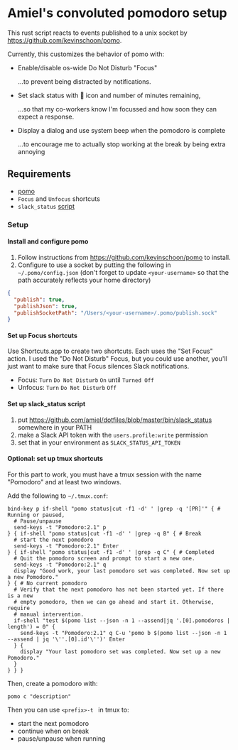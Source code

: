 # Amiel's convoluted pomodoro setup

This rust script reacts to events published to a unix socket by https://github.com/kevinschoon/pomo.

Currently, this customizes the behavior of pomo with:

* Enable/disable os-wide Do Not Disturb "Focus"

  ...to prevent being distracted by notifications.

* Set slack status with :tomato: icon and number of minutes remaining,

  ...so that my co-workers know I'm focussed and how soon they can expect a response.

* Display a dialog and use system beep when the pomodoro is complete

  ...to encourage me to actually stop working at the break by being extra annoying


## Requirements

* [pomo](https://github.com/kevinschoon/pomo)
* `Focus` and `Unfocus` shortcuts
* `slack_status` [script](https://github.com/amiel/dotfiles/blob/master/bin/slack_status)

### Setup

#### Install and configure pomo

1. Follow instructions from https://github.com/kevinschoon/pomo to install.
2. Configure to use a socket by putting the following in `~/.pomo/config.json` (don't forget to update `<your-username>` so that the path accurately reflects your home directory)

```json
{
  "publish": true,
  "publishJson": true,
  "publishSocketPath": "/Users/<your-username>/.pomo/publish.sock"
}
```

#### Set up Focus shortcuts

Use Shortcuts.app to create two shortcuts. Each uses the "Set Focus" action. I used the "Do Not Disturb" Focus, but you could use another, you'll just want to make sure that Focus silences Slack notifications.

* Focus: `Turn` `Do Not Disturb` `On` until `Turned Off`
* Unfocus: `Turn` `Do Not Disturb` `Off`

#### Set up slack_status script

1. put https://github.com/amiel/dotfiles/blob/master/bin/slack_status somewhere in your PATH
2. make a Slack API token with the `users.profile:write` permission
3. set that in your environment as `SLACK_STATUS_API_TOKEN`

#### Optional: set up tmux shortcuts

For this part to work, you must have a tmux session with the name "Pomodoro" and at least two windows.

Add the following to `~/.tmux.conf`:

```
bind-key p if-shell "pomo status|cut -f1 -d' ' |grep -q '[PR]'" { # Running or paused,
  # Pause/unpause
  send-keys -t "Pomodoro:2.1" p
} { if-shell "pomo status|cut -f1 -d' ' |grep -q B" { # Break
  # start the next pomodoro
  send-keys -t "Pomodoro:2.1" Enter
} { if-shell "pomo status|cut -f1 -d' ' |grep -q C" { # Completed
  # Quit the pomodoro screen and prompt to start a new one.
  send-keys -t "Pomodoro:2.1" q
  display "Good work, your last pomodoro set was completed. Now set up a new Pomodoro."
} { # No current pomodoro
  # Verify that the next pomodoro has not been started yet. If there is a new
  # empty pomodoro, then we can go ahead and start it. Otherwise, require
  # manual intervention.
  if-shell "test $(pomo list --json -n 1 --assend|jq '.[0].pomodoros | length') = 0" {
    send-keys -t "Pomodoro:2.1" q C-u 'pomo b $(pomo list --json -n 1 --assend | jq '\''.[0].id'\'')' Enter
  } {
    display "Your last pomodoro set was completed. Now set up a new Pomodoro."
  }
} } }
```

Then, create a pomodoro with:

```
pomo c "description"
```

Then you can use `<prefix>-t ` in tmux to:

* start the next pomodoro
* continue when on break
* pause/unpause when running
